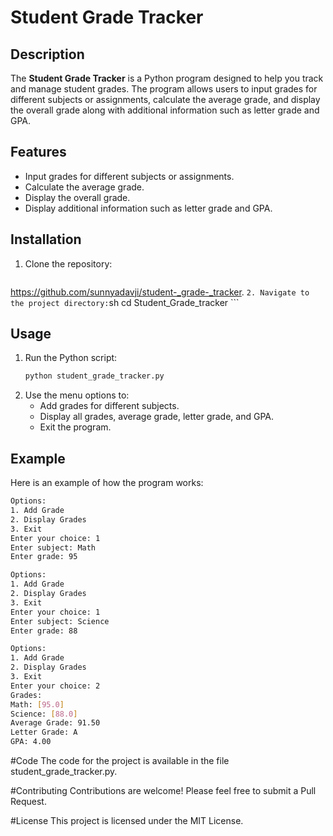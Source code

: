 # Student Grade Tracker

## Description
The **Student Grade Tracker** is a Python program designed to help you track and manage student grades. The program allows users to input grades for different subjects or assignments, calculate the average grade, and display the overall grade along with additional information such as letter grade and GPA.

## Features
- Input grades for different subjects or assignments.
- Calculate the average grade.
- Display the overall grade.
- Display additional information such as letter grade and GPA.

## Installation
1. Clone the repository:
    ```sh
  https://github.com/sunnyadavji/student-_grade-_tracker.
    ```
2. Navigate to the project directory:
    ```sh
    cd Student_Grade_tracker
    ```

## Usage
1. Run the Python script:
    ```sh
    python student_grade_tracker.py
    ```
2. Use the menu options to:
    - Add grades for different subjects.
    - Display all grades, average grade, letter grade, and GPA.
    - Exit the program.

## Example
Here is an example of how the program works:
```sh
Options:
1. Add Grade
2. Display Grades
3. Exit
Enter your choice: 1
Enter subject: Math
Enter grade: 95

Options:
1. Add Grade
2. Display Grades
3. Exit
Enter your choice: 1
Enter subject: Science
Enter grade: 88

Options:
1. Add Grade
2. Display Grades
3. Exit
Enter your choice: 2
Grades:
Math: [95.0]
Science: [88.0]
Average Grade: 91.50
Letter Grade: A
GPA: 4.00
```

#Code
The code for the project is available in the file student_grade_tracker.py.

#Contributing
Contributions are welcome! Please feel free to submit a Pull Request.

#License
This project is licensed under the MIT License.
